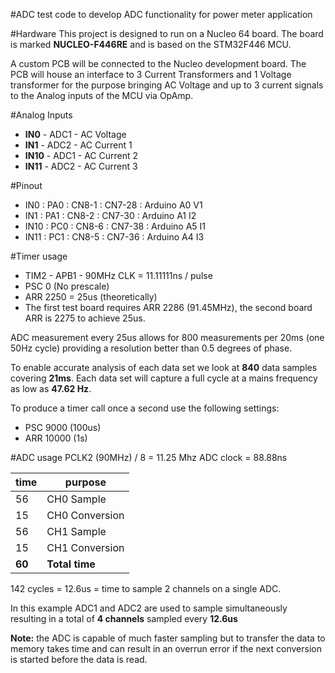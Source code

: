 #ADC test code
to develop ADC functionality for power meter application

#Hardware
This project is designed to run on a Nucleo 64 board. The board is marked **NUCLEO-F446RE** and is based on the STM32F446 MCU.

A custom PCB will be connected to the Nucleo development board. The PCB will house an interface to 3 Current Transformers and 1 Voltage transformer for the purpose bringing AC Voltage and up to 3 current signals to the Analog inputs of the MCU via OpAmp.

#Analog Inputs
- **IN0** - ADC1 - AC Voltage
- **IN1** - ADC2 - AC Current 1
- **IN10** - ADC1 - AC Current 2
- **IN11** - ADC2 - AC Current 3

#Pinout
- IN0 : PA0 : CN8-1 : CN7-28 : Arduino A0 V1
- IN1 : PA1 : CN8-2 : CN7-30 : Arduino A1 I2
- IN10 : PC0 : CN8-6 : CN7-38 : Arduino A5 I1
- IN11 : PC1 : CN8-5 : CN7-36 : Arduino A4 I3

#Timer usage
- TIM2 - APB1 - 90MHz CLK = 11.11111ns / pulse
- PSC 0 (No prescale)
- ARR 2250 = 25us (theoretically)
- The first test board requires ARR 2286  (91.45MHz), the second board ARR is 2275 to achieve 25us.

ADC measurement every 25us allows for 800 measurements per 20ms (one 50Hz cycle) providing a resolution better than 0.5 degrees of phase.

To enable accurate analysis of each data set we look at **840** data samples covering **21ms**. Each data set will capture a full cycle at a mains frequency as low as  **47.62 Hz**. 

To produce a timer call once a second use the following settings:
- PSC 9000 (100us)
- ARR 10000 (1s)

#ADC usage
PCLK2 (90MHz) / 8 = 11.25 Mhz ADC clock = 88.88ns

| time | purpose |
| --- | --- |
| 56 | CH0 Sample |
| 15 | CH0 Conversion |
| 56 | CH1 Sample |
| 15 | CH1 Conversion |
| **60** | **Total time** |
142 cycles = 12.6us = time to sample 2 channels on a single ADC.

In this example ADC1 and ADC2 are used to sample simultaneously resulting in a total of **4 channels** sampled every **12.6us**

**Note:** the ADC is capable of much faster sampling but to transfer the data to memory takes time and can result in an overrun error if the next conversion is started before the data is read. 


